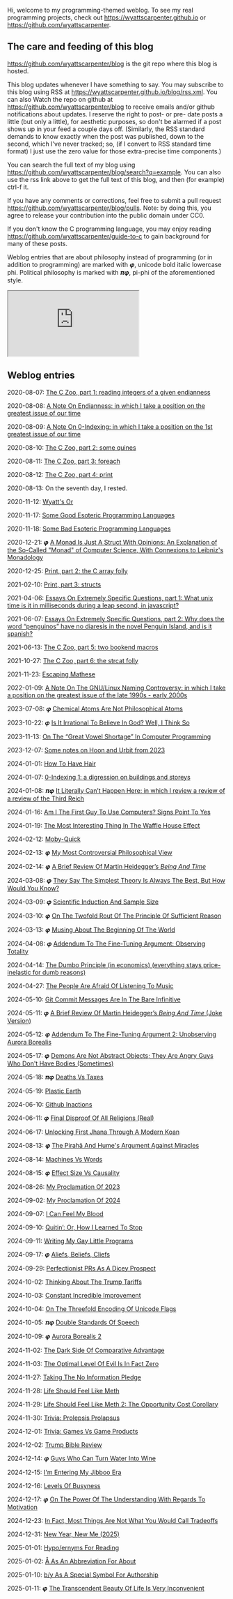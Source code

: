 Hi, welcome to my programming-themed weblog. To see my real programming projects, check out <https://wyattscarpenter.github.io> or <https://github.com/wyattscarpenter>.

## The care and feeding of this blog

<https://github.com/wyattscarpenter/blog> is the git repo where this blog is hosted.

This blog updates whenever I have something to say. You may subscribe to this blog using RSS at <https://wyattscarpenter.github.io/blog/rss.xml><!--Here's the rss as an html alternate link, although I don't know if anything honors this in any particular way.--><link rel="alternate" type="application/rss+xml" title="Wyatt S Carpenter’s Blog, RSS Feed" href="rss.xml"/>. You can also Watch the repo on github at <https://github.com/wyattscarpenter/blog> to receive emails and/or github notifications about updates. I reserve the right to post- or pre- date posts a little (but only a little), for aesthetic purposes, so don't be alarmed if a post shows up in your feed a couple days off. (Similarly, the RSS standard demands to know exactly when the post was published, down to the second, which I've never tracked; so, (if I convert to RSS standard time format) I just use the zero value for those extra-precise time components.)

You can search the full text of my blog using <https://github.com/wyattscarpenter/blog/search?q=example>. You can also use the rss link above to get the full text of this blog, and then (for example) ctrl-f it.

If you have any comments or corrections, feel free to submit a pull request <https://github.com/wyattscarpenter/blog/pulls>. Note: by doing this, you agree to release your contribution into the public domain under CC0.

If you don't know the C programming language, you may enjoy reading <https://github.com/wyattscarpenter/guide-to-c> to gain background for many of these posts.

Weblog entries that are about philosophy instead of programming (or in addition to programming) are marked with 𝝋, unicode bold italic lowercase phi. Political philosophy is marked with 𝝅𝝋, pi-phi of the aforementioned style.

<link rel="stylesheet" type="text/css" href="/style.css" /> <!-- This line is merely to style the page correctly in systems that respect such styling; it has no semantic meaning otherwise. -->

<iframe src="https://wyattscarpenter.github.io/the-webring-weblog-webring-widget/"></iframe>

## Weblog entries

2020-08-07: [The C Zoo, part 1: reading integers of a given endianness](https://wyattscarpenter.github.io/blog/endian_reading.txt)

2020-08-08: [A Note On Endianness: in which I take a position on the greatest issue of our time](https://wyattscarpenter.github.io/blog/endianness.txt)

2020-08-09: [A Note On 0-Indexing: in which I take a position on the 1st greatest issue of our time](https://wyattscarpenter.github.io/blog/0-indexing.txt)

2020-08-10: [The C Zoo, part 2: some quines](https://wyattscarpenter.github.io/blog/some_quines.txt)

2020-08-11: [The C Zoo, part 3: foreach](https://wyattscarpenter.github.io/blog/foreach.txt)

2020-08-12: [The C Zoo, part 4: print](https://wyattscarpenter.github.io/blog/print.txt)

2020-08-13: On the seventh day, I rested.

2020-11-12: [Wyatt's Or](https://wyattscarpenter.github.io/blog/wyatts_or.txt)

2020-11-17: [Some Good Esoteric Programming Languages](https://wyattscarpenter.github.io/blog/goodlangs.txt)

2020-11-18: [Some Bad Esoteric Programming Languages](https://wyattscarpenter.github.io/blog/badlangs.txt)

2020-12-21: 𝝋 [A Monad Is Just A Struct With Opinions: An Explanation of the So-Called "Monad" of Computer Science, With Connexions to Leibniz's Monadology](https://wyattscarpenter.github.io/blog/a_monad_is_just_a_struct_with_opinions.txt)

2020-12-25: [Print, part 2: the C array folly](https://wyattscarpenter.github.io/blog/print_2_c_array_folly.txt)

2021-02-10: [Print, part 3: structs](https://wyattscarpenter.github.io/blog/print_3_structs.txt)

2021-04-06: [Essays On Extremely Specific Questions, part 1: What unix time is it in milliseconds during a leap second, in javascript?](https://wyattscarpenter.github.io/blog/unix_milliseconds_leap_javascript.txt)

2021-06-07: [Essays On Extremely Specific Questions, part 2: Why does the word “penguinos” have no diaresis in the novel Penguin Island, and is it spanish?](https://wyattscarpenter.github.io/blog/penguinos.txt)

2021-06-13: [The C Zoo, part 5: two bookend macros](https://wyattscarpenter.github.io/blog/2_bookend_macros.txt)

2021-10-27: [The C Zoo, part 6: the strcat folly](https://wyattscarpenter.github.io/blog/strcat_folly.txt)

2021-11-23: [Escaping Mathese](https://wyattscarpenter.github.io/blog/escaping_mathese.txt)

2022-01-09: [A Note On The GNU/Linux Naming Controversy: in which I take a position on the greatest issue of the late 1990s - early 2000s](https://wyattscarpenter.github.io/blog/gnu_linux_naming_controversy.txt)

2023-07-08: 𝝋 [Chemical Atoms Are Not Philosophical Atoms](https://wyattscarpenter.github.io/blog/chemical_atoms_are_not_philosophical_atoms.txt)

2023-10-22: 𝝋 [Is It Irrational To Believe In God? Well, I Think So](https://wyattscarpenter.github.io/blog/is_it_irrational_to_believe_in_god.txt)

2023-11-13: [On The “Great Vowel Shortage” In Computer Programming](https://wyattscarpenter.github.io/blog/the_great_vowel_shortage.txt)

2023-12-07: [Some notes on Hoon and Urbit from 2023](https://wyattscarpenter.github.io/blog/urbit_2023.txt)

2024-01-01: [How To Have Hair](https://wyattscarpenter.github.io/blog/how_to_have_hair.txt)

2024-01-07: [0-Indexing 1: a digression on buildings and storeys](https://wyattscarpenter.github.io/blog/indexing_storeys.txt)

2024-01-08: 𝝅𝝋 [It Literally Can’t Happen Here: in which I review a review of a review of the Third Reich](https://wyattscarpenter.github.io/blog/it_literally_cant_happen_here.txt)

2024-01-16: [Am I The First Guy To Use Computers? Signs Point To Yes](https://wyattscarpenter.github.io/blog/am_i_the_first_guy_to_use_computers.txt)

2024-01-19: [The Most Interesting Thing In The Waffle House Effect](https://wyattscarpenter.github.io/blog/the_most_interesting_thing_in_the_waffle_house_effect.txt)

2024-02-12: [Moby-Quick](https://wyattscarpenter.github.io/blog/moby-quick.txt)

2024-02-13: 𝝋 [My Most Controversial Philosophical View](https://wyattscarpenter.github.io/blog/my_most_controversial_philosophical_view.txt)

2024-02-14: 𝝋 [A Brief Review Of Martin Heidegger’s _Being And Time_](https://wyattscarpenter.github.io/blog/a_brief_review_of_being_and_time.txt)

2024-03-08: 𝝋 [They Say The Simplest Theory Is Always The Best, But How Would You Know?](https://wyattscarpenter.github.io/blog/they_say_the_simplest_theory_is_always_the_best_but_how_would_you_know.txt)

2024-03-09: 𝝋 [Scientific Induction And Sample Size](https://wyattscarpenter.github.io/blog/scientific_induction_and_sample_size.txt)

2024-03-10: 𝝋 [On The Twofold Rout Of The Principle Of Sufficient Reason](https://wyattscarpenter.github.io/blog/on_the_twofold_rout_of_the_principle_of_sufficient_reason.txt)

2024-03-13: 𝝋 [Musing About The Beginning Of The World](https://wyattscarpenter.github.io/blog/musing_about_the_beginning_of_the_world.txt)

2024-04-08: 𝝋 [Addendum To The Fine-Tuning Argument: Observing Totality](https://wyattscarpenter.github.io/blog/observing_totality)

2024-04-14: [The Dumbo Principle (in economics) (everything stays price-inelastic for dumb reasons)](https://wyattscarpenter.github.io/blog/the_dumbo_principle.txt)

2024-04-27: [The People Are Afraid Of Listening To Music](https://wyattscarpenter.github.io/blog/the_people_are_afraid_of_listening_to_music.txt)

2024-05-10: [Git Commit Messages Are In The Bare Infinitive](https://wyattscarpenter.github.io/blog/git_commit_messages_are_in_the_bare_infinitive.txt)

2024-05-11: 𝝋 [A Brief Review Of Martin Heidegger’s _Being And Time_ (Joke Version)](https://wyattscarpenter.github.io/blog/a_brief_review_of_being_and_time_joke_version.txt)

2024-05-12: 𝝋 [Addendum To The Fine-Tuning Argument 2: Unobserving Aurora Borealis](https://wyattscarpenter.github.io/blog/unobserving_aurora_borealis.txt)

2024-05-17: 𝝋 [Demons Are Not Abstract Objects; They Are Angry Guys Who Don't Have Bodies (Sometimes)](https://wyattscarpenter.github.io/blog/demons_are_not_abstract_objects_they_are_angry_guys_who_don_t_have_bodies_sometimes.txt)

2024-05-18: 𝝅𝝋 [Deaths Vs Taxes](https://wyattscarpenter.github.io/blog/deaths_vs_taxes.txt)

2024-05-19: [Plastic Earth](https://wyattscarpenter.github.io/blog/plastic_earth.txt)

2024-06-10: [Github Inactions](https://wyattscarpenter.github.io/blog/github_inactions.txt)

2024-06-11: 𝝋 [Final Disproof Of All Religions (Real)](https://wyattscarpenter.github.io/blog/final_disproof_of_all_religions.txt)

2024-06-17: [Unlocking First Jhana Through A Modern Koan](https://wyattscarpenter.github.io/blog/1jhana.txt)

2024-08-13: 𝝋 [The Pirahã And Hume's Argument Against Miracles](https://wyattscarpenter.github.io/blog/the_piraha_and_hume_s_argument_against_miracles.txt)

2024-08-14: [Machines Vs Words](https://wyattscarpenter.github.io/blog/machines_vs_words.txt)

2024-08-15: 𝝋 [Effect Size Vs Causality](https://wyattscarpenter.github.io/blog/effect_size_vs_causality.txt)

2024-08-26: [My Proclamation Of 2023](https://wyattscarpenter.github.io/blog/my_proclamation_of_2023.txt)

2024-09-02: [My Proclamation Of 2024](https://wyattscarpenter.github.io/blog/my_proclamation_of_2024.txt)

2024-09-07: [I Can Feel My Blood](https://wyattscarpenter.github.io/blog/i_can_feel_my_blood.txt)

2024-09-10: [Quitin’: Or, How I Learned To Stop](https://wyattscarpenter.github.io/blog/quitin.txt)

2024-09-11: [Writing My Gay Little Programs](https://wyattscarpenter.github.io/blog/writing_my_gay_little_programs.txt)

2024-09-17: 𝝋 [Aliefs, Beliefs, Cliefs](https://wyattscarpenter.github.io/blog/aliefs_beliefs_cliefs.txt)

2024-09-29: [Perfectionist PRs As A Dicey Prospect](https://wyattscarpenter.github.io/blog/perfectionist_prs_as_a_dicey_prospect.txt)

2024-10-02: [Thinking About The Trump Tariffs](https://wyattscarpenter.github.io/blog/thinking_about_the_trump_tariffs.txt)

2024-10-03: [Constant Incredible Improvement](https://wyattscarpenter.github.io/blog/constant_incredible_improvement.txt)

2024-10-04: [On The Threefold Encoding Of Unicode Flags](https://wyattscarpenter.github.io/blog/unicode_flags.txt)

2024-10-05: 𝝅𝝋 [Double Standards Of Speech](https://wyattscarpenter.github.io/blog/double_standards_of_speech.txt)

2024-10-09: 𝝋 [Aurora Borealis 2](https://wyattscarpenter.github.io/blog/aurora_borealis_2.txt)

2024-11-02: [The Dark Side Of Comparative Advantage](https://wyattscarpenter.github.io/blog/the_dark_side_of_comparative_advantage.txt)

2024-11-03: [The Optimal Level Of Evil Is In Fact Zero](https://wyattscarpenter.github.io/blog/the_optimal_level_of_evil_is_in_fact_zero.txt)

2024-11-27: [Taking The No Information Pledge](https://wyattscarpenter.github.io/blog/no_information_pledge.txt)

2024-11-28: [Life Should Feel Like Meth](https://wyattscarpenter.github.io/blog/life_should_feel_like_meth.txt)

2024-11-29: [Life Should Feel Like Meth 2: The Opportunity Cost Corollary](https://wyattscarpenter.github.io/blog/life_should_feel_like_meth_2_opportunity_cost.txt)

2024-11-30: [Trivia: Prolepsis Prolapsus](https://wyattscarpenter.github.io/blog/trivia_prolepsis_prolapsus.txt)

2024-12-01: [Trivia: Games Vs Game Products](https://wyattscarpenter.github.io/blog/trivia_games_vs_game_products.txt)

2024-12-02: [Trump Bible Review](https://wyattscarpenter.github.io/blog/trump_bible_review.txt)

2024-12-14: 𝝋 [Guys Who Can Turn Water Into Wine](https://wyattscarpenter.github.io/blog/guys_who_can_turn_water_into_wine.txt)

2024-12-15: [I'm Entering My Jibboo Era](https://wyattscarpenter.github.io/blog/im_entering_my_jibboo_era)

2024-12-16: [Levels Of Busyness](https://wyattscarpenter.github.io/blog/levels_of_busyness.txt)

2024-12-17: 𝝋 [On The Power Of The Understanding With Regards To Motivation](https://wyattscarpenter.github.io/blog/on_the_power_of_the_understanding_with_regards_to_motivation.txt)

2024-12-23: [In Fact, Most Things Are Not What You Would Call Tradeoffs](in_fact_most_things_are_not_what_you_would_call_tradeoffs.txt)

2024-12-31: [New Year, New Me (2025)](https://wyattscarpenter.github.io/blog/new_year_new_me_2025.txt)

2025-01-01: [Hypo/ernyms For Reading](https://wyattscarpenter.github.io/blog/hypoernyms_for_reading.txt)

2025-01-02: [Å As An Abbreviation For About](å.txt)

2025-01-10: [b/y As A Special Symbol For Authorship](by.txt)

2025-01-11: 𝝋 [The Transcendent Beauty Of Life Is Very Inconvenient](the_transcendent_beauty_of_life_is_very_inconvenient.txt)

